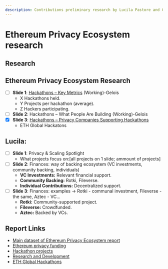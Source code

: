 ```yaml
---
description: Contributions preliminary research by Lucila Pastore and Gelois
---
```


# Ethereum Privacy Ecosystem research

## Research

## **Ethereum Privacy Ecosystem Research**

* [ ] **Slide 1**: [Hackathons – Key Metrics](ethereum-privacy-ecosystem-research/hackathons-x-hackathons-y-projects-average-z-hackers.md) (Working)-Gelois
  * X Hackathons held.
  * Y Projects per hackathon (average).
  * Z Hackers participating.
* [ ] **Slide 2**: Hackathons – What People Are Building (Working)-Gelois
* [x] **Slide 3**: [Hackathons – Privacy Companies Supporting Hackathons](ethereum-privacy-ecosystem-research/hackathons-what-privacy-companies-support-hackathons-big-list.md)
  * ETH Global Hackatons



## Lucila:

* [ ] **Slide 1**: Privacy & Scaling Spotlight&#x20;
  * What projects focus on:\[all projects on 1 slide; ammount of projects]
* [ ] **Slide 2**: Finances: way of backing ecosystem (VC investments, community backing, individuals)
  * **VC Investments:** Relevant financial support.
  * **Community Backing:** Rotki, Fileverse.
  * **Individual Contributions:** Decentralized support.
* [ ] **Slide 3**: Finances: examples -> Rotki - communal investment, Fileverse - the same, Aztec - VC…
  * **Rotki:** Community-supported project.
  * **Fileverse:** Crowdfunded.
  * **Aztec:** Backed by VCs.



## Report Links

* [Main dataset of Ethereum Privacy Ecosystem report](https://github.com/web3privacy/web3privacy/tree/main/Market%20overview/Ethereum%20Ecosystem)
* [Ethereum privacy funding](https://github.com/web3privacy/web3privacy/blob/main/Market%20overview/Ethereum%20Ecosystem/Ethereum%20privacy%20funding.md)
* [Hackathon projects](https://github.com/web3privacy/web3privacy/blob/main/Market%20overview/Ethereum%20Ecosystem/Hackathon%20projects.md)
* [Research and Development](https://github.com/web3privacy/web3privacy/blob/main/Market%20overview/Ethereum%20Ecosystem/R%26D.md)
* [ETH Global Hackathons](https://ethglobal.com/events/hackathons)



